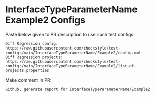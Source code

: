 # InterfaceTypeParameterName Example2 Configs
Paste below given to PR description to use such test configs:
```
Diff Regression config: https://raw.githubusercontent.com/checkstyle/test-configs/main/InterfaceTypeParameterName/Example2/config.xml
Diff Regression projects: https://raw.githubusercontent.com/checkstyle/test-configs/main/InterfaceTypeParameterName/Example2/list-of-projects.properties
```
Make comment in PR:
```
Github, generate report for InterfaceTypeParameterName/Example2
```

